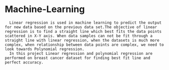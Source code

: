 # Machine-Learning

      Linear regression is used in machine learning to predict the output for new data based on the previous data set.The objective of linear regression is to find a straight line which best fits the data points scattered in X-Y axis. When data samples can not be fit through a straight line with linear regression, when the datasets is much more complex, when relationship between data points are complex, we need to look towards Polynomial regression.
      In this project Linear regression and polynomial regression are performed on breast cancer dataset for finding best fit line and perfect accuracy. 
